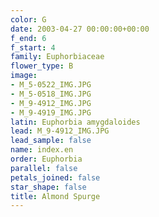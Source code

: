 ```yaml
---
color: G
date: 2003-04-27 00:00:00+00:00
f_end: 6
f_start: 4
family: Euphorbiaceae
flower_type: B
image:
- M_5-0522_IMG.JPG
- M_5-0518_IMG.JPG
- M_9-4912_IMG.JPG
- M_9-4919_IMG.JPG
latin: Euphorbia amygdaloides
lead: M_9-4912_IMG.JPG
lead_sample: false
name: index.en
order: Euphorbia
parallel: false
petals_joined: false
star_shape: false
title: Almond Spurge
---
```

